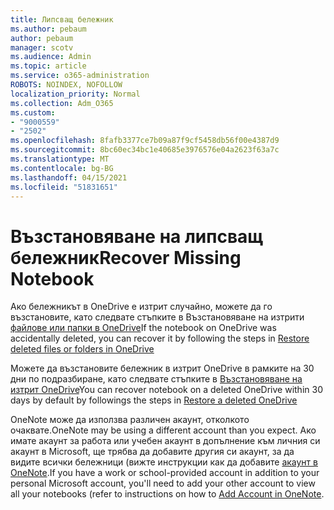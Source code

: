 ```yaml
---
title: Липсващ бележник
ms.author: pebaum
author: pebaum
manager: scotv
ms.audience: Admin
ms.topic: article
ms.service: o365-administration
ROBOTS: NOINDEX, NOFOLLOW
localization_priority: Normal
ms.collection: Adm_O365
ms.custom:
- "9000559"
- "2502"
ms.openlocfilehash: 8fafb3377ce7b09a87f9cf5458db56f00e4387d9
ms.sourcegitcommit: 8bc60ec34bc1e40685e3976576e04a2623f63a7c
ms.translationtype: MT
ms.contentlocale: bg-BG
ms.lasthandoff: 04/15/2021
ms.locfileid: "51831651"
---
```

# <a name="recover-missing-notebook"></a><span data-ttu-id="8c6ce-102">Възстановяване на липсващ бележник</span><span class="sxs-lookup"><span data-stu-id="8c6ce-102">Recover Missing Notebook</span></span>

<span data-ttu-id="8c6ce-103">Ако бележникът в OneDrive е изтрит случайно, можете да го възстановите, като следвате стъпките в Възстановяване на изтрити [файлове или папки в OneDrive](https://support.office.com/article/949ada80-0026-4db3-a953-c99083e6a84f)</span><span class="sxs-lookup"><span data-stu-id="8c6ce-103">If the notebook on OneDrive was accidentally deleted, you can recover it by following the steps in [Restore deleted files or folders in OneDrive](https://support.office.com/article/949ada80-0026-4db3-a953-c99083e6a84f)</span></span>

<span data-ttu-id="8c6ce-104">Можете да възстановите бележник в изтрит OneDrive в рамките на 30 дни по подразбиране, като следвате стъпките в [Възстановяване на изтрит OneDrive](https://docs.microsoft.com/onedrive/restore-deleted-onedrive)</span><span class="sxs-lookup"><span data-stu-id="8c6ce-104">You can recover notebook on a deleted OneDrive within 30 days by default by followings the steps in [Restore a deleted OneDrive](https://docs.microsoft.com/onedrive/restore-deleted-onedrive)</span></span>

<span data-ttu-id="8c6ce-105">OneNote може да използва различен акаунт, отколкото очаквате.</span><span class="sxs-lookup"><span data-stu-id="8c6ce-105">OneNote may be using a different account than you expect.</span></span> <span data-ttu-id="8c6ce-106">Ако имате акаунт за работа или учебен акаунт в допълнение към личния си акаунт в Microsoft, ще трябва да добавите другия си акаунт, за да видите всички бележници (вижте инструкции как да добавите [акаунт в OneNote](https://support.office.com/article/5afff855-54ee-47e4-a773-db048d4ac299).</span><span class="sxs-lookup"><span data-stu-id="8c6ce-106">If you have a work or school-provided account in addition to your personal Microsoft account, you'll need to add your other account to view all your notebooks (refer to instructions on how to [Add Account in OneNote](https://support.office.com/article/5afff855-54ee-47e4-a773-db048d4ac299).</span></span>